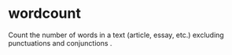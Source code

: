 # wordcount
Count the number of words in a text (article, essay, etc.) excluding punctuations and conjunctions .
